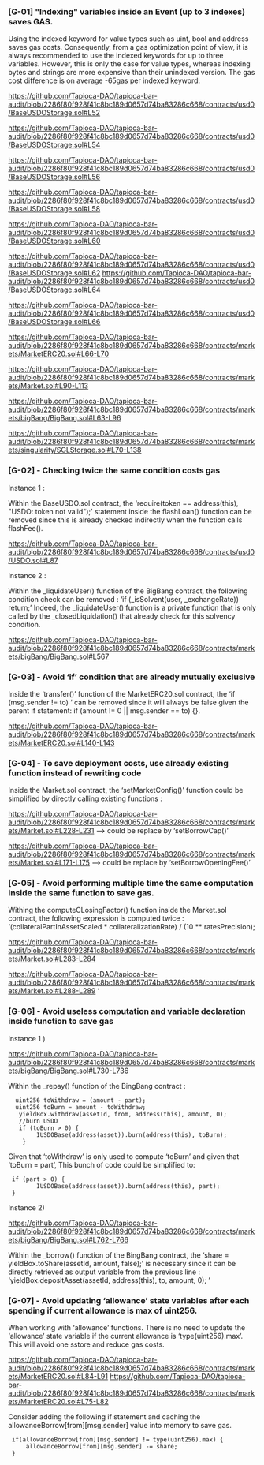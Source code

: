 ### [G-01] "Indexing" variables inside an Event (up to 3 indexes) saves GAS.

Using the indexed keyword for value types such as uint, bool and address saves gas costs. Consequently, from a gas optimization point of view, it is always recommended to use the indexed keywords for up to three variables. However, this is only the case for value types, whereas indexing bytes and strings are more expensive than their unindexed version. The gas cost difference is on average -65gas per indexed keyword.


https://github.com/Tapioca-DAO/tapioca-bar-audit/blob/2286f80f928f41c8bc189d0657d74ba83286c668/contracts/usd0/BaseUSDOStorage.sol#L52

https://github.com/Tapioca-DAO/tapioca-bar-audit/blob/2286f80f928f41c8bc189d0657d74ba83286c668/contracts/usd0/BaseUSDOStorage.sol#L54

https://github.com/Tapioca-DAO/tapioca-bar-audit/blob/2286f80f928f41c8bc189d0657d74ba83286c668/contracts/usd0/BaseUSDOStorage.sol#L56

https://github.com/Tapioca-DAO/tapioca-bar-audit/blob/2286f80f928f41c8bc189d0657d74ba83286c668/contracts/usd0/BaseUSDOStorage.sol#L58

https://github.com/Tapioca-DAO/tapioca-bar-audit/blob/2286f80f928f41c8bc189d0657d74ba83286c668/contracts/usd0/BaseUSDOStorage.sol#L60

https://github.com/Tapioca-DAO/tapioca-bar-audit/blob/2286f80f928f41c8bc189d0657d74ba83286c668/contracts/usd0/BaseUSDOStorage.sol#L62
https://github.com/Tapioca-DAO/tapioca-bar-audit/blob/2286f80f928f41c8bc189d0657d74ba83286c668/contracts/usd0/BaseUSDOStorage.sol#L64

https://github.com/Tapioca-DAO/tapioca-bar-audit/blob/2286f80f928f41c8bc189d0657d74ba83286c668/contracts/usd0/BaseUSDOStorage.sol#L66

https://github.com/Tapioca-DAO/tapioca-bar-audit/blob/2286f80f928f41c8bc189d0657d74ba83286c668/contracts/markets/MarketERC20.sol#L66-L70

https://github.com/Tapioca-DAO/tapioca-bar-audit/blob/2286f80f928f41c8bc189d0657d74ba83286c668/contracts/markets/Market.sol#L90-L113

https://github.com/Tapioca-DAO/tapioca-bar-audit/blob/2286f80f928f41c8bc189d0657d74ba83286c668/contracts/markets/bigBang/BigBang.sol#L63-L96

https://github.com/Tapioca-DAO/tapioca-bar-audit/blob/2286f80f928f41c8bc189d0657d74ba83286c668/contracts/markets/singularity/SGLStorage.sol#L70-L138



### [G-02] - Checking twice the same condition costs gas

Instance 1 : 

Within the BaseUSDO.sol contract, the ‘require(token == address(this), "USDO: token not valid");’ statement inside the flashLoan() function can be removed since this is already checked indirectly when the function calls flashFee().

https://github.com/Tapioca-DAO/tapioca-bar-audit/blob/2286f80f928f41c8bc189d0657d74ba83286c668/contracts/usd0/USDO.sol#L87

Instance 2 : 

Within the _liquidateUser() function of the BigBang contract, the following condition check can be removed : ‘if (_isSolvent(user, _exchangeRate)) return;’
Indeed, the _liquidateUser() function is a private function that is only called by the _closedLiquidation() that already check for this solvency condition.

https://github.com/Tapioca-DAO/tapioca-bar-audit/blob/2286f80f928f41c8bc189d0657d74ba83286c668/contracts/markets/bigBang/BigBang.sol#L567



### [G-03] - Avoid ‘if’ condition that are already mutually exclusive 

Inside the ‘transfer()’ function of the MarketERC20.sol contract, the ‘if (msg.sender != to)
‘ can be removed since it will always be false given the parent if statement: if (amount != 0 || msg.sender == to) {}.

https://github.com/Tapioca-DAO/tapioca-bar-audit/blob/2286f80f928f41c8bc189d0657d74ba83286c668/contracts/markets/MarketERC20.sol#L140-L143

### [G-04] - To save deployment costs, use already existing function instead of rewriting code 

Inside the Market.sol contract, the ‘setMarketConfig()’ function could be simplified by directly calling existing functions : 

https://github.com/Tapioca-DAO/tapioca-bar-audit/blob/2286f80f928f41c8bc189d0657d74ba83286c668/contracts/markets/Market.sol#L228-L231
—> could be replace by ‘setBorrowCap()’

https://github.com/Tapioca-DAO/tapioca-bar-audit/blob/2286f80f928f41c8bc189d0657d74ba83286c668/contracts/markets/Market.sol#L171-L175
—> could be replace by ‘setBorrowOpeningFee()’

### [G-05] - Avoid performing multiple time the same computation inside the same function to save gas.

Withing the computeCLosingFactor() function inside the Market.sol contract, the following expression is computed twice : ‘(collateralPartInAssetScaled * collateralizationRate) / (10 ** ratesPrecision);

https://github.com/Tapioca-DAO/tapioca-bar-audit/blob/2286f80f928f41c8bc189d0657d74ba83286c668/contracts/markets/Market.sol#L283-L284

https://github.com/Tapioca-DAO/tapioca-bar-audit/blob/2286f80f928f41c8bc189d0657d74ba83286c668/contracts/markets/Market.sol#L288-L289
’

### [G-06] - Avoid useless computation and variable declaration inside function to save gas


Instance 1 ) 

https://github.com/Tapioca-DAO/tapioca-bar-audit/blob/2286f80f928f41c8bc189d0657d74ba83286c668/contracts/markets/bigBang/BigBang.sol#L730-L736

Within the _repay() function of the BingBang contract : 

      uint256 toWithdraw = (amount - part);
      uint256 toBurn = amount - toWithdraw;
       yieldBox.withdraw(assetId, from, address(this), amount, 0);
       //burn USDO
       if (toBurn > 0) {
            IUSDOBase(address(asset)).burn(address(this), toBurn);
        }

Given that ‘toWithdraw’ is only used to compute ‘toBurn’ and given that ‘toBurn = part’, This bunch of code could be simplified to: 
        
     if (part > 0) {
            IUSDOBase(address(asset)).burn(address(this), part);
     }


Instance 2) 

https://github.com/Tapioca-DAO/tapioca-bar-audit/blob/2286f80f928f41c8bc189d0657d74ba83286c668/contracts/markets/bigBang/BigBang.sol#L762-L766

Within the _borrow() function of the BingBang contract, the ‘share = yieldBox.toShare(assetId, amount, false);’ is necessary since it can be directly retrieved as output variable from the previous line : ‘yieldBox.depositAsset(assetId, address(this), to, amount, 0);
’



### [G-07] - Avoid updating ‘allowance’ state variables after each spending if current allowance is max of uint256.

When working with ‘allowance’ functions. There is no need to update the ‘allowance’ state variable if the current allowance is ‘type(uint256).max’.
This will avoid one sstore and reduce gas costs.

https://github.com/Tapioca-DAO/tapioca-bar-audit/blob/2286f80f928f41c8bc189d0657d74ba83286c668/contracts/markets/MarketERC20.sol#L84-L91
https://github.com/Tapioca-DAO/tapioca-bar-audit/blob/2286f80f928f41c8bc189d0657d74ba83286c668/contracts/markets/MarketERC20.sol#L75-L82

Consider adding the following if statement and caching the allowanceBorrow[from][msg.sender] value into memory to save gas.

     if(allowanceBorrow[from][msg.sender] != type(uint256).max) {
         allowanceBorrow[from][msg.sender] -= share; 
     }
